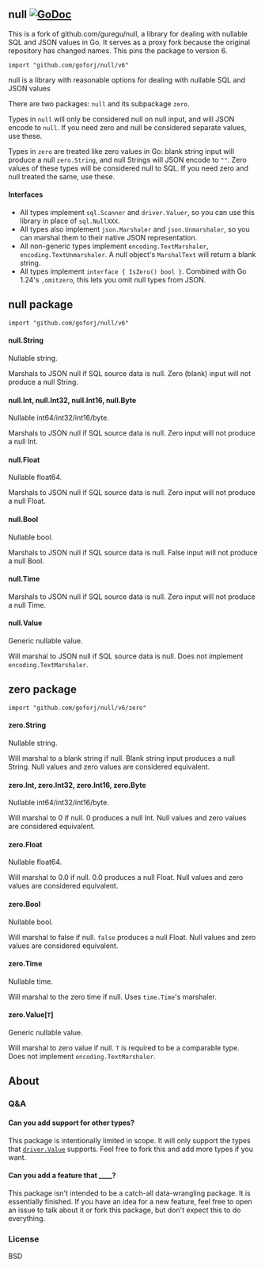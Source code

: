 ## null [![GoDoc](https://godoc.org/github.com/goforj/null/v6?status.svg)](https://godoc.org/github.com/guregu/null/v6)

This is a fork of github.com/guregu/null, a library for dealing with nullable SQL and JSON values in Go. It serves as a proxy fork because the original repository has changed names. This pins the package to version 6.

`import "github.com/goforj/null/v6"`

null is a library with reasonable options for dealing with nullable SQL and JSON values

There are two packages: `null` and its subpackage `zero`.

Types in `null` will only be considered null on null input, and will JSON encode to `null`. If you need zero and null be considered separate values, use these.

Types in `zero` are treated like zero values in Go: blank string input will produce a null `zero.String`, and null Strings will JSON encode to `""`. Zero values of these types will be considered null to SQL. If you need zero and null treated the same, use these.

#### Interfaces

- All types implement `sql.Scanner` and `driver.Valuer`, so you can use this library in place of `sql.NullXXX`.
- All types also implement `json.Marshaler` and `json.Unmarshaler`, so you can marshal them to their native JSON representation.
- All non-generic types implement `encoding.TextMarshaler`, `encoding.TextUnmarshaler`. A null object's `MarshalText` will return a blank string.
- All types implement `interface { IsZero() bool }`. Combined with Go 1.24's `,omitzero`, this lets you omit null types from JSON.

## null package

`import "github.com/goforj/null/v6"`

#### null.String
Nullable string.

Marshals to JSON null if SQL source data is null. Zero (blank) input will not produce a null String.

#### null.Int, null.Int32, null.Int16, null.Byte
Nullable int64/int32/int16/byte.

Marshals to JSON null if SQL source data is null. Zero input will not produce a null Int.

#### null.Float
Nullable float64.

Marshals to JSON null if SQL source data is null. Zero input will not produce a null Float.

#### null.Bool
Nullable bool.

Marshals to JSON null if SQL source data is null. False input will not produce a null Bool.

#### null.Time

Marshals to JSON null if SQL source data is null. Zero input will not produce a null Time.

#### null.Value
Generic nullable value.

Will marshal to JSON null if SQL source data is null. Does not implement `encoding.TextMarshaler`.

## zero package

`import "github.com/goforj/null/v6/zero"`

#### zero.String
Nullable string.

Will marshal to a blank string if null. Blank string input produces a null String. Null values and zero values are considered equivalent.

#### zero.Int, zero.Int32, zero.Int16, zero.Byte
Nullable int64/int32/int16/byte.

Will marshal to 0 if null. 0 produces a null Int. Null values and zero values are considered equivalent.

#### zero.Float
Nullable float64.

Will marshal to 0.0 if null. 0.0 produces a null Float. Null values and zero values are considered equivalent.

#### zero.Bool
Nullable bool.

Will marshal to false if null. `false` produces a null Float. Null values and zero values are considered equivalent.

#### zero.Time
Nullable time.

Will marshal to the zero time if null. Uses `time.Time`'s marshaler.

#### zero.Value[`T`]
Generic nullable value.

Will marshal to zero value if null. `T` is required to be a comparable type. Does not implement `encoding.TextMarshaler`.

## About

### Q&A

#### Can you add support for other types?
This package is intentionally limited in scope. It will only support the types that [`driver.Value`](https://godoc.org/database/sql/driver#Value) supports. Feel free to fork this and add more types if you want.

#### Can you add a feature that ____?
This package isn't intended to be a catch-all data-wrangling package. It is essentially finished. If you have an idea for a new feature, feel free to open an issue to talk about it or fork this package, but don't expect this to do everything.

### License
BSD
